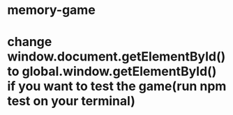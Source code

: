 # memory-game
# change window.document.getElementById() to global.window.getElementById() if you want to test the game(run npm test on your terminal) 
